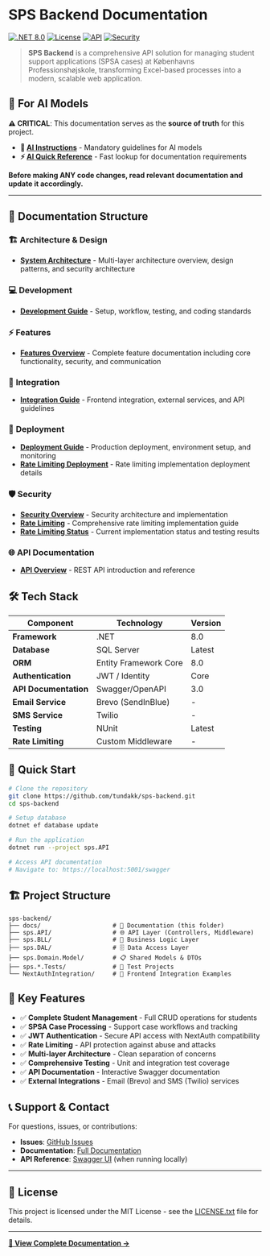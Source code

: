 # SPS Backend Documentation

[![.NET 8.0](https://img.shields.io/badge/.NET-8.0-blue.svg)](https://dotnet.microsoft.com/download)
[![License](https://img.shields.io/badge/license-MIT-green.svg)](LICENSE.txt)
[![API](https://img.shields.io/badge/API-REST-orange.svg)](docs/api/README.md)
[![Security](https://img.shields.io/badge/security-JWT-red.svg)](docs/security/README.md)

> **SPS Backend** is a comprehensive API solution for managing student support applications (SPSA cases) at Københavns Professionshøjskole, transforming Excel-based processes into a modern, scalable web application.

## 🤖 **For AI Models**

**⚠️ CRITICAL**: This documentation serves as the **source of truth** for this project.

- **📖 [AI Instructions](../AI_INSTRUCTIONS.md)** - Mandatory guidelines for AI models
- **⚡ [AI Quick Reference](../AI_QUICK_REFERENCE.md)** - Fast lookup for documentation requirements

**Before making ANY code changes, read relevant documentation and update it accordingly.**

---

## 📖 Documentation Structure

### 🏗️ **Architecture & Design**
- [**System Architecture**](./architecture/README.md) - Multi-layer architecture overview, design patterns, and security architecture

### 💻 **Development**
- [**Development Guide**](./development/README.md) - Setup, workflow, testing, and coding standards

### ⚡ **Features**
- [**Features Overview**](./features/README.md) - Complete feature documentation including core functionality, security, and communication

### 🔗 **Integration**
- [**Integration Guide**](./integration/README.md) - Frontend integration, external services, and API guidelines

### 🚢 **Deployment**
- [**Deployment Guide**](./deployment/README.md) - Production deployment, environment setup, and monitoring
- [**Rate Limiting Deployment**](./deployment/rate-limiting-deployment.md) - Rate limiting implementation deployment details

### 🛡️ **Security**
- [**Security Overview**](./security/README.md) - Security architecture and implementation
- [**Rate Limiting**](./security/rate-limiting.md) - Comprehensive rate limiting implementation guide
- [**Rate Limiting Status**](./security/rate-limiting-status.md) - Current implementation status and testing results

### 🌐 **API Documentation**
- [**API Overview**](./api/README.md) - REST API introduction and reference

## 🛠️ **Tech Stack**

| Component | Technology | Version |
|-----------|------------|---------|
| **Framework** | .NET | 8.0 |
| **Database** | SQL Server | Latest |
| **ORM** | Entity Framework Core | 8.0 |
| **Authentication** | JWT / Identity | Core |
| **API Documentation** | Swagger/OpenAPI | 3.0 |
| **Email Service** | Brevo (SendInBlue) | - |
| **SMS Service** | Twilio | - |
| **Testing** | NUnit | Latest |
| **Rate Limiting** | Custom Middleware | - |

## 🚀 **Quick Start**

```bash
# Clone the repository
git clone https://github.com/tundakk/sps-backend.git
cd sps-backend

# Setup database
dotnet ef database update

# Run the application
dotnet run --project sps.API

# Access API documentation
# Navigate to: https://localhost:5001/swagger
```

## 🏗️ **Project Structure**

```
sps-backend/
├── docs/                    # 📖 Documentation (this folder)
├── sps.API/                 # 🌐 API Layer (Controllers, Middleware)
├── sps.BLL/                 # 💼 Business Logic Layer
├── sps.DAL/                 # 🗄️ Data Access Layer
├── sps.Domain.Model/        # 📋 Shared Models & DTOs
├── sps.*.Tests/             # 🧪 Test Projects
└── NextAuthIntegration/     # 🔗 Frontend Integration Examples
```

## 🔑 **Key Features**

- ✅ **Complete Student Management** - Full CRUD operations for students
- ✅ **SPSA Case Processing** - Support case workflows and tracking
- ✅ **JWT Authentication** - Secure API access with NextAuth compatibility
- ✅ **Rate Limiting** - API protection against abuse and attacks
- ✅ **Multi-layer Architecture** - Clean separation of concerns
- ✅ **Comprehensive Testing** - Unit and integration test coverage
- ✅ **API Documentation** - Interactive Swagger documentation
- ✅ **External Integrations** - Email (Brevo) and SMS (Twilio) services

## 📞 **Support & Contact**

For questions, issues, or contributions:

- **Issues**: [GitHub Issues](https://github.com/tundakk/sps-backend/issues)
- **Documentation**: [Full Documentation](docs/)
- **API Reference**: [Swagger UI](https://localhost:5001/swagger) (when running locally)

---

## 📄 **License**

This project is licensed under the MIT License - see the [LICENSE.txt](LICENSE.txt) file for details.

---

**[📖 View Complete Documentation →](docs/)**
